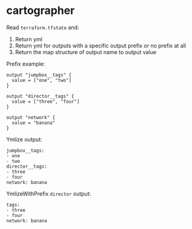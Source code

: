# cartographer

Read `terraform.tfstate` and:
1. Return yml
1. Return yml for outputs with a specific output prefix or no prefix at all
1. Return the map structure of output name to output value

Prefix example:

```
output "jumpbox__tags" {
  value = ["one", "two"]
}

output "director__tags" {
  value = ["three", "four"]
}

output "network" {
  value = "banana"
}
```

Ymlize output:
```
jumpbox__tags:
- one
- two
director__tags:
- three
- four
network: banana
```

YmlizeWithPrefix `director` output:
```
tags:
- three
- four
network: banana
```
